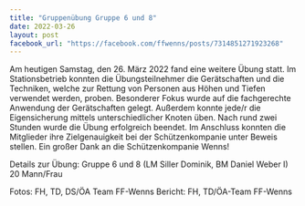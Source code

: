 ```yaml
---
title: "Gruppenübung Gruppe 6 und 8"
date: 2022-03-26
layout: post
facebook_url: "https://facebook.com/ffwenns/posts/7314851271923268"
---
```


Am heutigen Samstag, den 26. März 2022 fand eine weitere Übung statt. Im Stationsbetrieb konnten die Übungsteilnehmer die Gerätschaften und die Techniken, welche zur Rettung von Personen aus Höhen und Tiefen verwendet werden, proben. Besonderer Fokus wurde auf die fachgerechte Anwendung der Gerätschaften gelegt. Außerdem konnte jede/r die Eigensicherung mittels unterschiedlicher Knoten üben. 
Nach rund zwei Stunden wurde die Übung erfolgreich beendet. Im Anschluss konnten die Mitglieder ihre Zielgenauigkeit bei der Schützenkompanie unter Beweis stellen. Ein großer Dank an die Schützenkompanie Wenns! 

Details zur Übung:
Gruppe 6 und 8 (LM Siller Dominik, BM Daniel Weber I)
20 Mann/Frau

Fotos: FH, TD, DS/ÖA Team FF-Wenns
Bericht: FH, TD/ÖA-Team FF-Wenns
